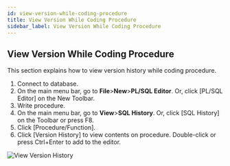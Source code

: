 ```yaml
---
id: view-version-while-coding-procedure
title: View Version While Coding Procedure
sidebar_label: View Version While Coding Procedure
---
```


## View Version While Coding Procedure

This section explains how to view version history while coding procedure.

1. Connect to database.
2. On the main menu bar, go to **File**>**New**>**PL/SQL Editor**. Or, click [PL/SQL Editor] on the New Toolbar.
3. Write procedure.
4. On the main menu bar, go to **View**>**SQL History**. Or, click [SQL History] on the Toolbar or press F8.
5. Click [Procedure/Function].
6. Click [Version History] to view contents on procedure. Double-click or press Ctrl+Enter to add to the editor.

![View Version History](https://s3.ap-northeast-2.amazonaws.com/sqlgate-manual-content/4AB2A77BDE41CD2B82656B4555F0DC8A.jpg)
